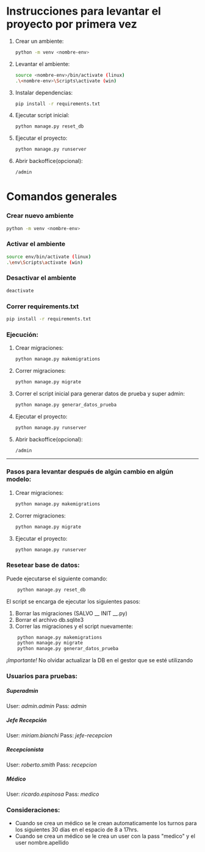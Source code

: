 # Instrucciones para levantar el proyecto por primera vez

1. Crear un ambiente:
    ```bash
    python -m venv <nombre-env>
    ```
2. Levantar el ambiente:
    ```bash
    source <nombre-env>/bin/activate (linux)
    .\<nombre-env>\Scripts\activate (win)
    ```
3. Instalar dependencias:
    ```bash
    pip install -r requirements.txt
    ```
4. Ejecutar script inicial:
    ```bash
    python manage.py reset_db
    ```

5. Ejecutar el proyecto:
    ```bash
    python manage.py runserver
    ```

6. Abrir backoffice(opcional):
    ```bash
    /admin
    ```


# Comandos generales
### Crear nuevo ambiente
```bash
python -m venv <nombre-env>
```

### Activar el ambiente
```bash
source env/bin/activate (linux)
.\env\Scripts\activate (win)
```

### Desactivar el ambiente
```bash
deactivate
```

### Correr requirements.txt
```bash
pip install -r requirements.txt
```

### Ejecución:

1. Crear migraciones:
    ```bash
    python manage.py makemigrations
    ```

2. Correr migraciones:
    ```bash
    python manage.py migrate
    ```
3. Correr el script inicial para generar datos de prueba y super admin:
    ```bash
    python manage.py generar_datos_prueba
    ```

5. Ejecutar el proyecto:
    ```bash
    python manage.py runserver
    ```

6. Abrir backoffice(opcional):
    ```bash
    /admin
    ```

---

### Pasos para levantar después de algún cambio en algún modelo:

1. Crear migraciones:
    ```bash
    python manage.py makemigrations
    ```

2. Correr migraciones:
    ```bash
    python manage.py migrate
    ```

3. Ejecutar el proyecto:
    ```bash
    python manage.py runserver
    ```

### Resetear base de datos:
Puede ejecutarse el siguiente comando:
```bash
    python manage.py reset_db
```
El script se encarga de ejecutar los siguientes pasos:
1. Borrar las migraciones (SALVO __ INIT __.py)
2. Borrar el archivo db.sqlite3
3. Correr las migraciones y el script nuevamente:
```bash
    python manage.py makemigrations
    python manage.py migrate
    python manage.py generar_datos_prueba
```
*¡Importante!* No olvidar actualizar la DB en el gestor que se esté utilizando


### Usuarios para pruebas:

##### Superadmin
User: *admin.admin*
Pass: *admin*

##### Jefe Recepción
User: *miriam.bianchi*
Pass: *jefe-recepcion*

##### Recepcionista
User: *roberto.smith*
Pass: *recepcion*

##### Médico
User: *ricardo.espinosa*
Pass: *medico*


### Consideraciones:
- Cuando se crea un médico se le crean automaticamente los turnos para los siguientes 30 días en el espacio de 8 a 17hrs. 
- Cuando se crea un médico se le crea un user con la pass "medico" y el user nombre.apellido